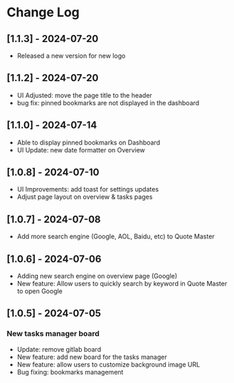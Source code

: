 # Change Log

## [1.1.3] - 2024-07-20

- Released a new version for new logo

## [1.1.2] - 2024-07-20

- UI Adjusted: move the page title to the header
- bug fix: pinned bookmarks are not displayed in the dashboard

## [1.1.0] - 2024-07-14

- Able to display pinned bookmarks on Dashboard
- UI Update: new date formatter on Overview

## [1.0.8] - 2024-07-10

- UI Improvements: add toast for settings updates
- Adjust page layout on overview & tasks pages

## [1.0.7] - 2024-07-08

- Add more search engine (Google, AOL, Baidu, etc) to Quote Master

## [1.0.6] - 2024-07-06

- Adding new search engine on overview page (Google)
- New feature: Allow users to quickly search by keyword in Quote Master to open Google

## [1.0.5] - 2024-07-05

### New tasks manager board

- Update: remove gitlab board
- New feature: add new board for the tasks manager
- New feature: allow users to customize background image URL
- Bug fixing: bookmarks management
